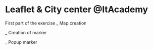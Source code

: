 # Leaflet & City center @ItAcademy

First part of the exercise
  _ Map creation
  
  _ Creation of marker
  
  _ Popup marker
  
 
